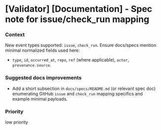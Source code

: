 # [Validator] [Documentation] - Spec note for issue/check_run mapping

### Context

New event types supported: `issue`, `check_run`. Ensure docs/specs mention minimal normalized fields used here:

- `type`, `id`, `occurred_at`, `repo`, `ref` (where applicable), `actor`, `provenance.source`.

### Suggested docs improvements

- Add a short subsection in `docs/specs/README.md` (or relevant spec doc) enumerating GitHub `issue` and `check_run` mapping specifics and example minimal payloads.

### Priority

low priority
